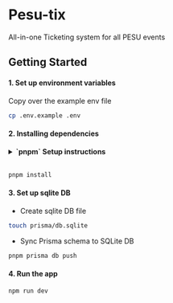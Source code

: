 # Pesu-tix

All-in-one Ticketing system for all PESU events

## Getting Started

#### 1. Set up environment variables

Copy over the example env file

```bash
cp .env.example .env
```

#### 2. Installing dependencies

<details><summary><b>`pnpm` Setup instructions</b></summary>
You can setup pnpm using npm. This method is dependent on having node already.

```bash
npm i -g pnpm
```

For other methods like node-independent setup, [check out the official docs](https://pnpm.io/installation)

</details><br>

```bash
pnpm install
```

#### 3. Set up sqlite DB

- Create sqlite DB file

```bash
touch prisma/db.sqlite
```

- Sync Prisma schema to SQLite DB

```bash
pnpm prisma db push
```

#### 4. Run the app

```bash
npm run dev
```
